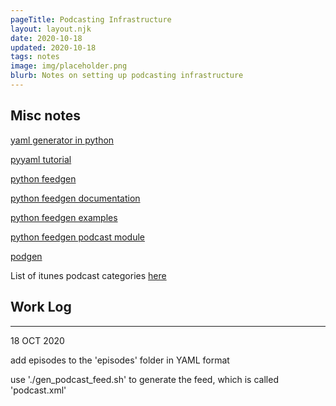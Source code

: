 ```yaml
---
pageTitle: Podcasting Infrastructure
layout: layout.njk
date: 2020-10-18
updated: 2020-10-18
tags: notes 
image: img/placeholder.png
blurb: Notes on setting up podcasting infrastructure
---
```


## Misc notes

[yaml generator in python](https://github.com/yaml/pyyaml)

[pyyaml tutorial](http://zetcode.com/python/yaml/)

[python feedgen](https://github.com/lkiesow/python-feedgen)

[python feedgen documentation](https://feedgen.kiesow.be/api.html)

[python feedgen examples](https://www.programcreek.com/python/example/113191/feedgen.feed.FeedGenerator)

[python feedgen podcast module](https://feedgen.kiesow.be/ext/api.ext.podcast.html)

[podgen](https://podgen.readthedocs.io/en/latest/usage_guide/example.html)

List of itunes podcast categories [here](https://www.podcastinsights.com/itunes-podcast-categories/)

## Work Log

----
18 OCT 2020

add episodes to the 'episodes' folder in YAML format

use './gen_podcast_feed.sh' to generate the feed, which is called 'podcast.xml'